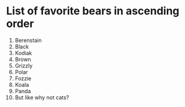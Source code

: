 # List of favorite bears in ascending order

1. Berenstain
1. Black
1. Kodiak
1. Brown
1. Grizzly
1. Polar
1. Fozzie
1. Koala
1. Panda
1. But like why not cats?
